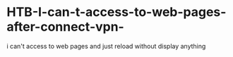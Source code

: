 # HTB-I-can-t-access-to-web-pages-after-connect-vpn-
i can't access to web pages and just reload without display anything
